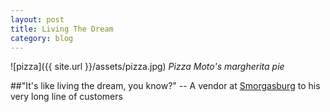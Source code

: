 ```yaml
---
layout: post
title: Living The Dream
category: blog
---
```


![pizza]({{ site.url }}/assets/pizza.jpg)
*Pizza Moto's margherita pie*

##"It's like living the dream, you know?" 
-- A vendor at [Smorgasburg](http://www.smorgasburg.com/) to his very long line of customers
